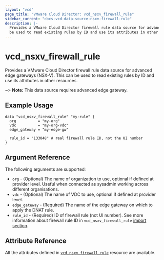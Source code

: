```yaml
---
layout: "vcd"
page_title: "VMware Cloud Director: vcd_nsxv_firewall_rule"
sidebar_current: "docs-vcd-data-source-nsxv-firewall-rule"
description: |-
  Provides a VMware Cloud Director firewall rule data source for advanced edge gateways (NSX-V). This can
  be used to read existing rules by ID and use its attributes in other resources.
---
```


# vcd\_nsxv\_firewall\_rule

Provides a VMware Cloud Director firewall rule data source for advanced edge gateways (NSX-V). This can be
used to read existing rules by ID and use its attributes in other resources.

~> **Note:** This data source requires advanced edge gateway.

## Example Usage

```hcl
data "vcd_nsxv_firewall_rule" "my-rule" {
  org          = "my-org"
  vdc          = "my-org-vdc"
  edge_gateway = "my-edge-gw"

  rule_id = "133048" # real firewall rule ID, not the UI number
}
```

## Argument Reference

The following arguments are supported:

* `org` - (Optional) The name of organization to use, optional if defined at provider level. Useful when connected as sysadmin working across different organisations.
* `vdc` - (Optional) The name of VDC to use, optional if defined at provider level.
* `edge_gateway` - (Required) The name of the edge gateway on which to apply the DNAT rule.
* `rule_id` - (Required) ID of firewall rule (not UI number). See more information about firewall
rule ID in `vcd_nsxv_firewall_rule` [import section](/providers/vmware/vcd/latest/docs/resources/nsxv_firewall_rule.html#listing-real-firewall-rule-ids).

## Attribute Reference

All the attributes defined in [`vcd_nsxv_firewall_rule`](/providers/vmware/vcd/latest/docs/resources/nsxv_firewall_rule.html)
resource are available.
